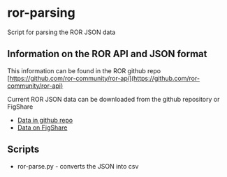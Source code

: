 # ror-parsing
Script for parsing the ROR JSON data 

## Information on the ROR API and JSON format
This information can be found in the ROR github repo  
[https://github.com/ror-community/ror-api](https://github.com/ror-community/ror-api)

Current ROR JSON data can be downloaded from the github repository or FigShare
- [Data in github repo](https://github.com/ror-community/ror-api/tree/master/rorapi/data)
- [Data on FigShare](https://figshare.com/collections/ROR_Data/4596503)

## Scripts

- ror-parse.py - converts the JSON into csv
